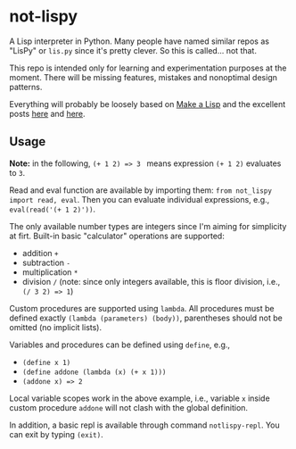 # not-lispy

A Lisp interpreter in Python. Many people have named similar repos as "LisPy" or `lis.py` since it's pretty clever. So this is called... not that.

This repo is intended only for learning and experimentation purposes at the moment. There will be missing features, mistakes and nonoptimal design patterns.

Everything will probably be loosely based on [Make a Lisp](https://github.com/kanaka/mal) and the excellent posts [here](https://norvig.com/lispy.html) and [here](https://norvig.com/lispy2.html).

## Usage

**Note:** in the following, `(+ 1 2) => 3 ` means expression `(+ 1 2)` evaluates to `3`.

Read and eval function are available by importing them: `from not_lispy import read, eval`. Then you can evaluate individual expressions, e.g.,  `eval(read('(+ 1 2)'))`. 

The only available number types are integers since I'm aiming for simplicity at firt. Built-in basic "calculator" operations are supported:
- addition `+`
- subtraction `-`
- multiplication `*`
- division `/` (note: since only integers available, this is floor division, i.e., `(/ 3 2) => 1`)

Custom procedures are supported using `lambda`. All procedures must be defined exactly `(lambda (parameters) (body))`, parentheses should not be omitted (no implicit lists).

Variables and procedures can be defined using `define`, e.g.,
- `(define x 1)`
- `(define addone (lambda (x) (+ x 1)))`
- `(addone x) => 2`

Local variable scopes work in the above example, i.e., variable `x` inside custom procedure `addone` will not clash with the global definition.

In addition, a basic repl is available through command `notlispy-repl`. You can exit by typing `(exit)`.
